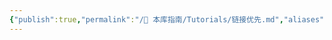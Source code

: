 ```yaml
---
{"publish":true,"permalink":"/🧰 本库指南/Tutorials/链接优先.md","aliases":"link first","title":"链接优先","created":"2023-02-28","modified":"2023-03-14","published":"2025-07-07T17:10:23.992+08:00","cssclasses":""}
---
```



